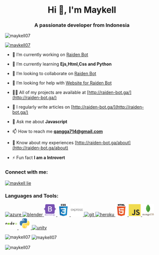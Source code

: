 <h1 align="center">Hi 👋, I'm Maykell</h1>
<h3 align="center">A passionate developer from Indonesia</h3>

<p align="left"> <img src="https://komarev.com/ghpvc/?username=maykell07&label=Profile%20views&color=0e75b6&style=flat" alt="maykell07" /> </p>

<p align="left"> <a href="https://github.com/ryo-ma/github-profile-trophy"><img src="https://github-profile-trophy.vercel.app/?username=maykell07" alt="maykell07" /></a> </p>

- 🔭 I’m currently working on [Raiden Bot](https://github.com/MAYKELL07/RaidenBot)

- 🌱 I’m currently learning **Ejs,Html,Css and Python**

- 👯 I’m looking to collaborate on [Raiden Bot](https://github.com/MAYKELL07/RaidenBot)

- 🤝 I’m looking for help with [Website for Raiden Bot](https://github.com/MAYKELL07/RaidenBot)

- 👨‍💻 All of my projects are available at [http://raiden-bot.ga/](http://raiden-bot.ga/)

- 📝 I regularly write articles on [http://raiden-bot.ga/](http://raiden-bot.ga/)

- 💬 Ask me about **Javascript**

- 📫 How to reach me **qangga714@gmail.com**

- 📄 Know about my experiences [http://raiden-bot.ga/about](http://raiden-bot.ga/about)

- ⚡ Fun fact **I am a Introvert**

<h3 align="left">Connect with me:</h3>
<p align="left">
<a href="https://www.youtube.com/c/maykell lie" target="blank"><img align="center" src="https://raw.githubusercontent.com/rahuldkjain/github-profile-readme-generator/master/src/images/icons/Social/youtube.svg" alt="maykell lie" height="30" width="40" /></a>
</p>

<h3 align="left">Languages and Tools:</h3>
<p align="left"> <a href="https://azure.microsoft.com/en-in/" target="_blank" rel="noreferrer"> <img src="https://www.vectorlogo.zone/logos/microsoft_azure/microsoft_azure-icon.svg" alt="azure" width="40" height="40"/> </a> <a href="https://www.blender.org/" target="_blank" rel="noreferrer"> <img src="https://download.blender.org/branding/community/blender_community_badge_white.svg" alt="blender" width="40" height="40"/> </a> <a href="https://getbootstrap.com" target="_blank" rel="noreferrer"> <img src="https://raw.githubusercontent.com/devicons/devicon/master/icons/bootstrap/bootstrap-plain-wordmark.svg" alt="bootstrap" width="40" height="40"/> </a> <a href="https://www.w3schools.com/css/" target="_blank" rel="noreferrer"> <img src="https://raw.githubusercontent.com/devicons/devicon/master/icons/css3/css3-original-wordmark.svg" alt="css3" width="40" height="40"/> </a> <a href="https://expressjs.com" target="_blank" rel="noreferrer"> <img src="https://raw.githubusercontent.com/devicons/devicon/master/icons/express/express-original-wordmark.svg" alt="express" width="40" height="40"/> </a> <a href="https://git-scm.com/" target="_blank" rel="noreferrer"> <img src="https://www.vectorlogo.zone/logos/git-scm/git-scm-icon.svg" alt="git" width="40" height="40"/> </a> <a href="https://heroku.com" target="_blank" rel="noreferrer"> <img src="https://www.vectorlogo.zone/logos/heroku/heroku-icon.svg" alt="heroku" width="40" height="40"/> </a> <a href="https://www.w3.org/html/" target="_blank" rel="noreferrer"> <img src="https://raw.githubusercontent.com/devicons/devicon/master/icons/html5/html5-original-wordmark.svg" alt="html5" width="40" height="40"/> </a> <a href="https://developer.mozilla.org/en-US/docs/Web/JavaScript" target="_blank" rel="noreferrer"> <img src="https://raw.githubusercontent.com/devicons/devicon/master/icons/javascript/javascript-original.svg" alt="javascript" width="40" height="40"/> </a> <a href="https://www.mongodb.com/" target="_blank" rel="noreferrer"> <img src="https://raw.githubusercontent.com/devicons/devicon/master/icons/mongodb/mongodb-original-wordmark.svg" alt="mongodb" width="40" height="40"/> </a> <a href="https://nodejs.org" target="_blank" rel="noreferrer"> <img src="https://raw.githubusercontent.com/devicons/devicon/master/icons/nodejs/nodejs-original-wordmark.svg" alt="nodejs" width="40" height="40"/> </a> <a href="https://www.python.org" target="_blank" rel="noreferrer"> <img src="https://raw.githubusercontent.com/devicons/devicon/master/icons/python/python-original.svg" alt="python" width="40" height="40"/> </a> <a href="https://unity.com/" target="_blank" rel="noreferrer"> <img src="https://www.vectorlogo.zone/logos/unity3d/unity3d-icon.svg" alt="unity" width="40" height="40"/> </a> </p>

<p><img align="left" src="https://github-readme-stats.vercel.app/api/top-langs?username=maykell07&show_icons=true&locale=en&layout=compact" alt="maykell07" /></p>

<p>&nbsp;<img align="center" src="https://github-readme-stats.vercel.app/api?username=maykell07&show_icons=true&locale=en" alt="maykell07" /></p>

<p><img align="center" src="https://github-readme-streak-stats.herokuapp.com/?user=maykell07&" alt="maykell07" /></p>
